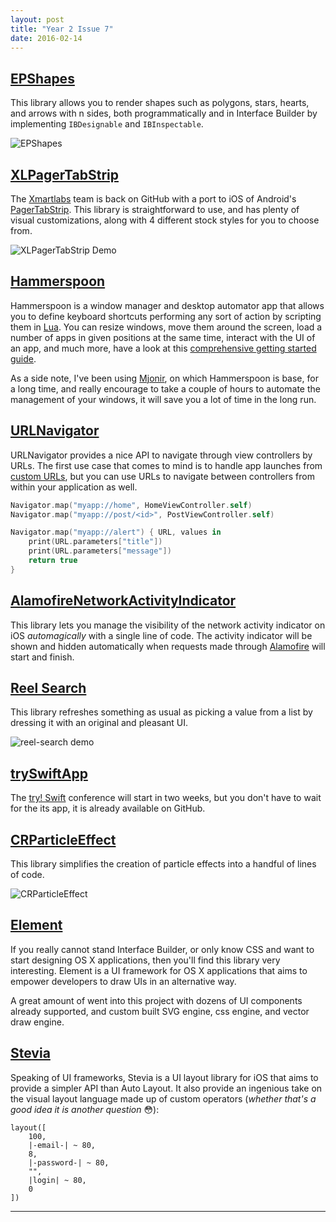 ```yaml
---
layout: post
title: "Year 2 Issue 7"
date: 2016-02-14
---
```


## [EPShapes](https://github.com/ipraba/EPShapes)

This library allows you to render shapes such as polygons, stars, hearts, and arrows with n sides, both programmatically and in Interface Builder by implementing `IBDesignable` and `IBInspectable`.

![EPShapes](https://raw.githubusercontent.com/ipraba/EPShapes/master/Screenshots/Polygon.gif)

## [XLPagerTabStrip](https://github.com/xmartlabs/XLPagerTabStrip)

The [Xmartlabs](http://xmartlabs.com/) team is back on GitHub with a port to iOS of Android's [PagerTabStrip](http://developer.android.com/reference/android/support/v4/view/PagerTabStrip.html). This library is straightforward to use, and has plenty of visual customizations, along with 4 different stock styles for you to choose from.

![XLPagerTabStrip Demo](https://raw.githubusercontent.com/xmartlabs/XLPagerTabStrip/master/Example/barButton.gif)

## [Hammerspoon](https://github.com/Hammerspoon/hammerspoon)

Hammerspoon is a window manager and desktop automator app that allows you to define keyboard shortcuts performing any sort of action by scripting them in [Lua](http://www.lua.org/). You can resize windows, move them around the screen, load a number of apps in given positions at the same time, interact with the UI of an app, and much more, have a look at this [comprehensive getting started guide](http://www.hammerspoon.org/go/).

As a side note, I've been using [Mjonir](https://github.com/sdegutis/mjolnir), on which Hammerspoon is base, for a long time, and really encourage to take a couple of hours to automate the management of your windows, it will save you a lot of time in the long run.

## [URLNavigator](https://github.com/devxoul/URLNavigator)

 URLNavigator provides a nice API to navigate through view controllers by URLs. The first use case that comes to mind is to handle app launches from [custom URLs](https://developer.apple.com/library/ios/documentation/iPhone/Conceptual/iPhoneOSProgrammingGuide/Inter-AppCommunication/Inter-AppCommunication.html), but you can use URLs to navigate between controllers from within your application as well.

```swift
Navigator.map("myapp://home", HomeViewController.self)
Navigator.map("myapp://post/<id>", PostViewController.self)

Navigator.map("myapp://alert") { URL, values in
    print(URL.parameters["title"])
    print(URL.parameters["message"])
    return true
}
```

## [AlamofireNetworkActivityIndicator](https://github.com/Alamofire/AlamofireNetworkActivityIndicator)

This library lets you manage the visibility of the network activity indicator on iOS _automagically_ with a single line of code. The activity indicator will be shown and hidden automatically when requests made through [Alamofire](https://github.com/Alamofire/Alamofire) will start and finish.

## [Reel Search](https://github.com/Ramotion/reel-search)

This library refreshes something as usual as picking a value from a list by dressing it with an original and pleasant UI.

![reel-search demo](https://raw.githubusercontent.com/Ramotion/reel-search/master/reel-search.gif)

## [trySwiftApp](https://github.com/NatashaTheRobot/trySwiftApp)

The [try! Swift](http://www.tryswiftconf.com/en) conference will start in two weeks, but you don't have to wait for the its app, it is already available on GitHub.

## [CRParticleEffect](https://github.com/Cleveroad/CRParticleEffect)

This library simplifies the creation of particle effects into a handful of lines of code.

![CRParticleEffect](https://camo.githubusercontent.com/59acae3d0f30022c5942f9f83d2055bdfb08bb0f/68747470733a2f2f7777772e636c657665726f61642e636f6d2f7075626c69632f636f6d65726369616c2f43525061727469636c654566666563742e676966)

## [Element](https://github.com/eonist/Element)

If you really cannot stand Interface Builder, or only know CSS and want to start designing OS X applications, then you'll find this library very interesting. Element is a UI framework for OS X applications that aims to empower developers to draw UIs in an alternative way.

A great amount of went into this project with dozens of UI components already supported, and custom built SVG engine, css engine, and vector draw engine.

## [Stevia](https://github.com/s4cha/Stevia)

Speaking of UI frameworks, Stevia is a UI layout library for iOS that aims to provide a simpler API than Auto Layout. It also provide an ingenious take on the visual layout language made up of custom operators (_whether that's a good idea it is another question_ 😳):

```
layout([
	100,
	|-email-| ~ 80,
	8,
	|-password-| ~ 80,
	"",
	|login| ~ 80,
	0
])
```


---


